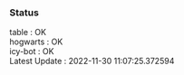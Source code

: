 ### Status


table : OK  
hogwarts : OK  
icy-bot : OK  
Latest Update : 2022-11-30 11:07:25.372594
